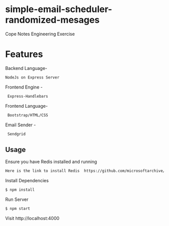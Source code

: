 # simple-email-scheduler-randomized-mesages
Cope Notes Engineering Exercise

# Features
Backend Language- 
```sh
NodeJs on Express Server
```
Frontend Engine -
```sh
 Express-Handlebars
```
Frontend Language-
```sh
 Bootstrap/HTML/CSS
```
Email Sender -
```sh
 Sendgrid
```


## Usage

Ensure you have Redis installed and running

```sh
Here is the link to install Redis  https://github.com/microsoftarchive/redis/releases
```

Install Dependencies

```sh
$ npm install
```

Run Server

```sh
$ npm start
```

Visit http://localhost:4000


